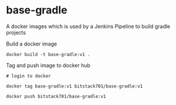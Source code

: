 # base-gradle
A docker images which is used by a Jenkins Pipeline to build gradle projects

Build a docker image

    docker build -t base-gradle:v1 .

Tag and push image to docker hub

    # login to docker
    
    docker tag base-gradle:v1 bitstack701/base-gradle:v1
    
    docker push bitstack701/base-gradle:v1 